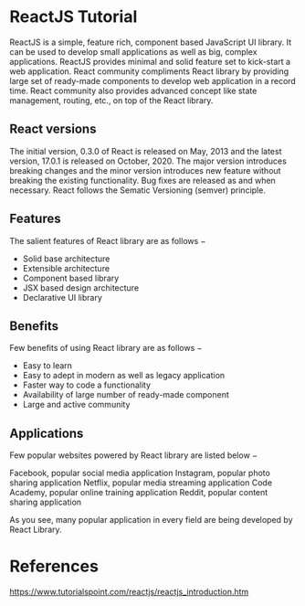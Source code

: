 # ReactJS Tutorial

ReactJS is a simple, feature rich, component based JavaScript UI library. It can be used to develop small applications as well as big, complex applications. ReactJS provides minimal and solid feature set to kick-start a web application. React community compliments React library by providing large set of ready-made components to develop web application in a record time. React community also provides advanced concept like state management, routing, etc., on top of the React library.

## React versions
The initial version, 0.3.0 of React is released on May, 2013 and the latest version, 17.0.1 is released on October, 2020. The major version introduces breaking changes and the minor version introduces new feature without breaking the existing functionality. Bug fixes are released as and when necessary. React follows the Sematic Versioning (semver) principle.

## Features
The salient features of React library are as follows −

- Solid base architecture
- Extensible architecture
- Component based library
- JSX based design architecture
- Declarative UI library

## Benefits
Few benefits of using React library are as follows −

- Easy to learn
- Easy to adept in modern as well as legacy application
- Faster way to code a functionality
- Availability of large number of ready-made component
- Large and active community

## Applications
Few popular websites powered by React library are listed below −

Facebook, popular social media application
Instagram, popular photo sharing application
Netflix, popular media streaming application
Code Academy, popular online training application
Reddit, popular content sharing application

As you see, many popular application in every field are being developed by React Library.

# References
https://www.tutorialspoint.com/reactjs/reactjs_introduction.htm
